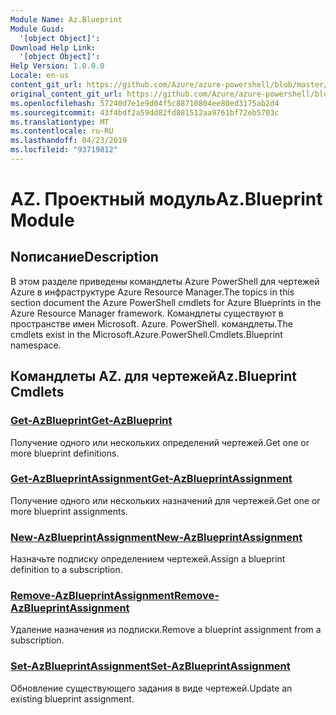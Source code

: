 ```yaml
---
Module Name: Az.Blueprint
Module Guid:
  '[object Object]': 
Download Help Link:
  '[object Object]': 
Help Version: 1.0.0.0
Locale: en-us
content_git_url: https://github.com/Azure/azure-powershell/blob/master/src/Blueprint/Blueprint/help/Az.Blueprint.md
original_content_git_url: https://github.com/Azure/azure-powershell/blob/master/src/Blueprint/Blueprint/help/Az.Blueprint.md
ms.openlocfilehash: 57240d7e1e9d04f5c88710804ee80ed3175ab2d4
ms.sourcegitcommit: 43f4bdf2a59dd82fd881512aa9761bf72eb5703c
ms.translationtype: MT
ms.contentlocale: ru-RU
ms.lasthandoff: 04/23/2019
ms.locfileid: "93719812"
---
```

# <span data-ttu-id="ac3b2-101">AZ. Проектный модуль</span><span class="sxs-lookup"><span data-stu-id="ac3b2-101">Az.Blueprint Module</span></span>
## <span data-ttu-id="ac3b2-102">Nописание</span><span class="sxs-lookup"><span data-stu-id="ac3b2-102">Description</span></span>
<span data-ttu-id="ac3b2-103">В этом разделе приведены командлеты Azure PowerShell для чертежей Azure в инфраструктуре Azure Resource Manager.</span><span class="sxs-lookup"><span data-stu-id="ac3b2-103">The topics in this section document the Azure PowerShell cmdlets for Azure Blueprints in the Azure Resource Manager framework.</span></span> <span data-ttu-id="ac3b2-104">Командлеты существуют в пространстве имен Microsoft. Azure. PowerShell. командлеты.</span><span class="sxs-lookup"><span data-stu-id="ac3b2-104">The cmdlets exist in the Microsoft.Azure.PowerShell.Cmdlets.Blueprint namespace.</span></span>

## <span data-ttu-id="ac3b2-105">Командлеты AZ. для чертежей</span><span class="sxs-lookup"><span data-stu-id="ac3b2-105">Az.Blueprint Cmdlets</span></span>
### [<span data-ttu-id="ac3b2-106">Get-AzBlueprint</span><span class="sxs-lookup"><span data-stu-id="ac3b2-106">Get-AzBlueprint</span></span>](Get-AzBlueprint.md)
<span data-ttu-id="ac3b2-107">Получение одного или нескольких определений чертежей.</span><span class="sxs-lookup"><span data-stu-id="ac3b2-107">Get one or more blueprint definitions.</span></span>

### [<span data-ttu-id="ac3b2-108">Get-AzBlueprintAssignment</span><span class="sxs-lookup"><span data-stu-id="ac3b2-108">Get-AzBlueprintAssignment</span></span>](Get-AzBlueprintAssignment.md)
<span data-ttu-id="ac3b2-109">Получение одного или нескольких назначений для чертежей.</span><span class="sxs-lookup"><span data-stu-id="ac3b2-109">Get one or more blueprint assignments.</span></span>

### [<span data-ttu-id="ac3b2-110">New-AzBlueprintAssignment</span><span class="sxs-lookup"><span data-stu-id="ac3b2-110">New-AzBlueprintAssignment</span></span>](New-AzBlueprintAssignment.md)
<span data-ttu-id="ac3b2-111">Назначьте подписку определением чертежей.</span><span class="sxs-lookup"><span data-stu-id="ac3b2-111">Assign a blueprint definition to a subscription.</span></span>

### [<span data-ttu-id="ac3b2-112">Remove-AzBlueprintAssignment</span><span class="sxs-lookup"><span data-stu-id="ac3b2-112">Remove-AzBlueprintAssignment</span></span>](Remove-AzBlueprintAssignment.md)
<span data-ttu-id="ac3b2-113">Удаление назначения из подписки.</span><span class="sxs-lookup"><span data-stu-id="ac3b2-113">Remove a blueprint assignment from a subscription.</span></span>

### [<span data-ttu-id="ac3b2-114">Set-AzBlueprintAssignment</span><span class="sxs-lookup"><span data-stu-id="ac3b2-114">Set-AzBlueprintAssignment</span></span>](Set-AzBlueprintAssignment.md)
<span data-ttu-id="ac3b2-115">Обновление существующего задания в виде чертежей.</span><span class="sxs-lookup"><span data-stu-id="ac3b2-115">Update an existing blueprint assignment.</span></span>

